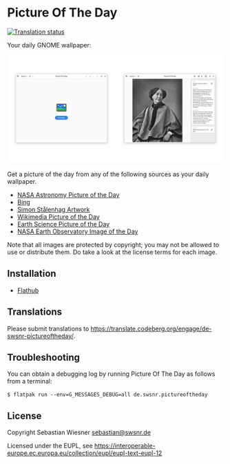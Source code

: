 # Picture Of The Day

[![Translation status](https://translate.codeberg.org/widget/de-swsnr-pictureoftheday/de-swsnr-pictureoftheday/svg-badge.svg)](https://translate.codeberg.org/engage/de-swsnr-pictureoftheday/)

Your daily GNOME wallpaper:

![The empty start page with the application icon on the left, and the Wikimedia picture of the day on the right](./social-image.png)

Get a picture of the day from any of the following sources as your daily wallpaper.

- [NASA Astronomy Picture of the Day](https://apod.nasa.gov/)
- [Bing](https://bing.com)
- [Simon Stålenhag Artwork](https://simonstalenhag.se/)
- [Wikimedia Picture of the Day](https://commons.wikimedia.org/wiki/Main_Page)
- [Earth Science Picture of the Day](https://epod.usra.edu/blog/)
- [NASA Earth Observatory Image of the Day](https://earthobservatory.nasa.gov)

Note that all images are protected by copyright; you may not be allowed to use or distribute them. Do take a look at the license terms for each image.

## Installation

- [Flathub](https://flathub.org/apps/details/de.swsnr.pictureoftheday)

## Translations

Please submit translations to <https://translate.codeberg.org/engage/de-swsnr-pictureoftheday/>.

## Troubleshooting

You can obtain a debugging log by running Picture Of The Day as follows from a terminal:

```console
$ flatpak run --env=G_MESSAGES_DEBUG=all de.swsnr.pictureoftheday
```

## License

Copyright Sebastian Wiesner <sebastian@swsnr.de>

Licensed under the EUPL, see <https://interoperable-europe.ec.europa.eu/collection/eupl/eupl-text-eupl-12>
